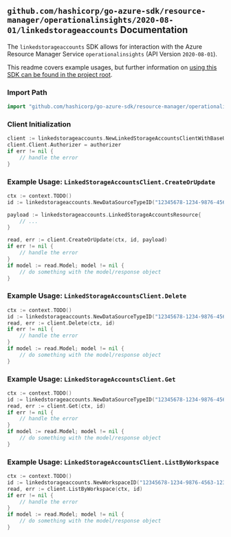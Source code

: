 
## `github.com/hashicorp/go-azure-sdk/resource-manager/operationalinsights/2020-08-01/linkedstorageaccounts` Documentation

The `linkedstorageaccounts` SDK allows for interaction with the Azure Resource Manager Service `operationalinsights` (API Version `2020-08-01`).

This readme covers example usages, but further information on [using this SDK can be found in the project root](https://github.com/hashicorp/go-azure-sdk/tree/main/docs).

### Import Path

```go
import "github.com/hashicorp/go-azure-sdk/resource-manager/operationalinsights/2020-08-01/linkedstorageaccounts"
```


### Client Initialization

```go
client := linkedstorageaccounts.NewLinkedStorageAccountsClientWithBaseURI("https://management.azure.com")
client.Client.Authorizer = authorizer
if err != nil {
	// handle the error
}
```


### Example Usage: `LinkedStorageAccountsClient.CreateOrUpdate`

```go
ctx := context.TODO()
id := linkedstorageaccounts.NewDataSourceTypeID("12345678-1234-9876-4563-123456789012", "example-resource-group", "workspaceValue", "Alerts")

payload := linkedstorageaccounts.LinkedStorageAccountsResource{
	// ...
}

read, err := client.CreateOrUpdate(ctx, id, payload)
if err != nil {
	// handle the error
}
if model := read.Model; model != nil {
	// do something with the model/response object
}
```


### Example Usage: `LinkedStorageAccountsClient.Delete`

```go
ctx := context.TODO()
id := linkedstorageaccounts.NewDataSourceTypeID("12345678-1234-9876-4563-123456789012", "example-resource-group", "workspaceValue", "Alerts")
read, err := client.Delete(ctx, id)
if err != nil {
	// handle the error
}
if model := read.Model; model != nil {
	// do something with the model/response object
}
```


### Example Usage: `LinkedStorageAccountsClient.Get`

```go
ctx := context.TODO()
id := linkedstorageaccounts.NewDataSourceTypeID("12345678-1234-9876-4563-123456789012", "example-resource-group", "workspaceValue", "Alerts")
read, err := client.Get(ctx, id)
if err != nil {
	// handle the error
}
if model := read.Model; model != nil {
	// do something with the model/response object
}
```


### Example Usage: `LinkedStorageAccountsClient.ListByWorkspace`

```go
ctx := context.TODO()
id := linkedstorageaccounts.NewWorkspaceID("12345678-1234-9876-4563-123456789012", "example-resource-group", "workspaceValue")
read, err := client.ListByWorkspace(ctx, id)
if err != nil {
	// handle the error
}
if model := read.Model; model != nil {
	// do something with the model/response object
}
```
